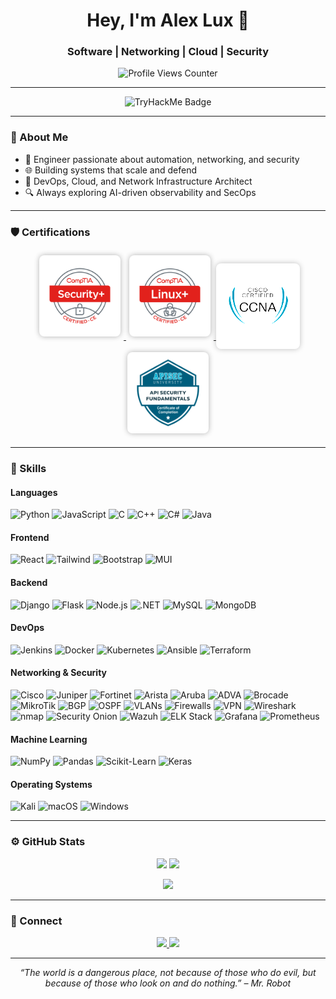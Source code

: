 <!-- Profile Header -->
<h1 align="center">Hey, I'm Alex Lux 👋</h1>
<h3 align="center">Software | Networking | Cloud | Security</h3>

<p align="center">
  <img src="https://komarev.com/ghpvc/?username=alexlux58&label=Profile%20views&color=0e75b6&style=flat" alt="Profile Views Counter" />
</p>

---

<!-- TryHackMe -->
<p align="center">
  <img src="https://tryhackme-badges.s3.amazonaws.com/aflux.png" alt="TryHackMe Badge" />
</p>

---

### 🧠 About Me
- 🧩 Engineer passionate about automation, networking, and security  
- 🌐 Building systems that scale and defend  
- 🧰 DevOps, Cloud, and Network Infrastructure Architect  
- 🔍 Always exploring AI-driven observability and SecOps  

---

### 🛡️ Certifications

<p align="center" style="background-color:transparent;">
  <a href="https://www.credly.com/badges/35a4b639-4dac-4a04-9b73-5cc7a3454422/public_url" target="_blank">
    <img src="https://raw.githubusercontent.com/alexlux58/alexlux58/main/Github-Assets/comptia-security-ce-certification.png"
         alt="CompTIA Security+ CE"
         width="110px"
         height="110px"
         style="background-color:white; padding:10px; border-radius:8px; margin:5px; box-shadow:0 0 8px rgba(0,0,0,0.3);" />
  </a>
  
  <a href="https://www.credly.com/badges/3d6a27ff-e44c-434a-9de2-ca98ac77aa9e/public_url" target="_blank">
    <img src="https://github.com/alexlux58/alexlux58/blob/main/Github-Assets/comptia-linux-ce-certification.png"
         alt="CompTIA Linux+ CE"
         width="110px"
         height="110px"
         style="background-color:white; padding:10px; border-radius:8px; margin:5px; box-shadow:0 0 8px rgba(0,0,0,0.3);" />
  </a>

  <a href="https://www.credly.com/badges/5486aed2-c53f-4b43-9e59-662083d04a24/public_url" target="_blank">
    <span style="display:inline-block;background:white;padding:12px;border-radius:8px;box-shadow:0 0 8px rgba(0,0,0,.25);">
  <img src="https://raw.githubusercontent.com/alexlux58/alexlux58/main/Github-Assets/ccna.png"
       alt="CCNA" width="110" height="110"
       style="filter:brightness(1.8) contrast(1.1);">
</span>
  </a>

  <a href="https://www.credly.com/badges/746f91d6-1081-42cf-ab13-730eb4375adb/public_url" target="_blank">
    <img src="https://raw.githubusercontent.com/alexlux58/alexlux58/main/Github-Assets/api-security-fundamentals.png"
         alt="API Security Fundamentals"
         width="110px"
         height="110px"
         style="background-color:white; padding:10px; border-radius:8px; margin:5px; box-shadow:0 0 8px rgba(0,0,0,0.3);" />
  </a>
</p>



---

### 🧩 Skills

#### **Languages**
![Python](https://img.shields.io/badge/python-3670A0?style=for-the-badge&logo=python&logoColor=ffdd54)
![JavaScript](https://img.shields.io/badge/javascript-323330?style=for-the-badge&logo=javascript&logoColor=F7DF1E)
![C](https://img.shields.io/badge/c-00599C?style=for-the-badge&logo=c&logoColor=white)
![C++](https://img.shields.io/badge/c++-00599C?style=for-the-badge&logo=c%2B%2B&logoColor=white)
![C#](https://img.shields.io/badge/c%23-239120.svg?style=for-the-badge&logo=c-sharp&logoColor=white)
![Java](https://img.shields.io/badge/java-ED8B00?style=for-the-badge&logo=java&logoColor=white)

#### **Frontend**
![React](https://img.shields.io/badge/react-20232a.svg?style=for-the-badge&logo=react&logoColor=61DAFB)
![Tailwind](https://img.shields.io/badge/tailwindcss-38B2AC.svg?style=for-the-badge&logo=tailwind-css&logoColor=white)
![Bootstrap](https://img.shields.io/badge/bootstrap-8511FA.svg?style=for-the-badge&logo=bootstrap&logoColor=white)
![MUI](https://img.shields.io/badge/MUI-0081CB.svg?style=for-the-badge&logo=mui&logoColor=white)

#### **Backend**
![Django](https://img.shields.io/badge/django-092E20.svg?style=for-the-badge&logo=django&logoColor=white)
![Flask](https://img.shields.io/badge/flask-000000.svg?style=for-the-badge&logo=flask&logoColor=white)
![Node.js](https://img.shields.io/badge/node.js-6DA55F.svg?style=for-the-badge&logo=node.js&logoColor=white)
![.NET](https://img.shields.io/badge/.NET-512BD4.svg?style=for-the-badge&logo=.net&logoColor=white)
![MySQL](https://img.shields.io/badge/mysql-005C84.svg?style=for-the-badge&logo=mysql&logoColor=white)
![MongoDB](https://img.shields.io/badge/mongodb-4ea94b.svg?style=for-the-badge&logo=mongodb&logoColor=white)

#### **DevOps**
![Jenkins](https://img.shields.io/badge/jenkins-2C5263.svg?style=for-the-badge&logo=jenkins&logoColor=white)
![Docker](https://img.shields.io/badge/docker-0db7ed.svg?style=for-the-badge&logo=docker&logoColor=white)
![Kubernetes](https://img.shields.io/badge/kubernetes-326ce5.svg?style=for-the-badge&logo=kubernetes&logoColor=white)
![Ansible](https://img.shields.io/badge/ansible-1A1918.svg?style=for-the-badge&logo=ansible&logoColor=white)
![Terraform](https://img.shields.io/badge/Terraform-623CE4?style=for-the-badge&logo=terraform&logoColor=white)

#### **Networking & Security**
![Cisco](https://img.shields.io/badge/Cisco-1BA0D7?style=for-the-badge&logo=cisco&logoColor=white)
![Juniper](https://img.shields.io/badge/Juniper-5A5A5A?style=for-the-badge&logo=junipernetworks&logoColor=white)
![Fortinet](https://img.shields.io/badge/Fortinet-EE3124?style=for-the-badge&logo=fortinet&logoColor=white)
![Arista](https://img.shields.io/badge/Arista-003366?style=for-the-badge)
![Aruba](https://img.shields.io/badge/Aruba%20Networks-F58220?style=for-the-badge&logo=hewlett-packard&logoColor=white)
![ADVA](https://img.shields.io/badge/ADVA-1F4E79?style=for-the-badge)
![Brocade](https://img.shields.io/badge/Brocade-CC0000?style=for-the-badge)
![MikroTik](https://img.shields.io/badge/MikroTik-293241?style=for-the-badge)
![BGP](https://img.shields.io/badge/BGP%20Routing-0078D7?style=for-the-badge)
![OSPF](https://img.shields.io/badge/OSPF%20Dynamic%20Routing-1572B6?style=for-the-badge)
![VLANs](https://img.shields.io/badge/VLANs%20&%20Trunking-4E9A06?style=for-the-badge)
![Firewalls](https://img.shields.io/badge/Firewall%20Security%20Policies-FF5733?style=for-the-badge)
![VPN](https://img.shields.io/badge/IPsec%20&%20SSL%20VPN-1E90FF?style=for-the-badge)
![Wireshark](https://img.shields.io/badge/Wireshark-1679A7?style=for-the-badge&logo=wireshark&logoColor=white)
![nmap](https://img.shields.io/badge/nmap-2E8B57?style=for-the-badge)
![Security Onion](https://img.shields.io/badge/Security%20Onion-5C2D91?style=for-the-badge)
![Wazuh](https://img.shields.io/badge/Wazuh-007ACC?style=for-the-badge)
![ELK Stack](https://img.shields.io/badge/ELK%20Stack-005571?style=for-the-badge&logo=elasticstack&logoColor=white)
![Grafana](https://img.shields.io/badge/Grafana-F46800?style=for-the-badge&logo=grafana&logoColor=white)
![Prometheus](https://img.shields.io/badge/Prometheus-E6522C?style=for-the-badge&logo=prometheus&logoColor=white)

#### **Machine Learning**
![NumPy](https://img.shields.io/badge/numpy-013243.svg?style=for-the-badge&logo=numpy&logoColor=white)
![Pandas](https://img.shields.io/badge/pandas-150458.svg?style=for-the-badge&logo=pandas&logoColor=white)
![Scikit-Learn](https://img.shields.io/badge/scikit--learn-F7931E.svg?style=for-the-badge&logo=scikit-learn&logoColor=white)
![Keras](https://img.shields.io/badge/Keras-D00000.svg?style=for-the-badge&logo=Keras&logoColor=white)

#### **Operating Systems**
![Kali](https://img.shields.io/badge/Kali-268BEE?style=for-the-badge&logo=kalilinux&logoColor=white)
![macOS](https://img.shields.io/badge/mac%20os-000000?style=for-the-badge&logo=macos&logoColor=F0F0F0)
![Windows](https://img.shields.io/badge/Windows-0078D6?style=for-the-badge&logo=windows&logoColor=white)

---

### ⚙️ GitHub Stats

<p align="center">
  <img src="https://github-readme-stats.vercel.app/api?username=alexlux58&show_icons=true&theme=tokyonight&hide_border=true" height="165"/>
  <img src="https://github-readme-streak-stats.herokuapp.com/?user=alexlux58&theme=tokyonight&hide_border=true" height="165"/>
</p>

<p align="center">
  <img src="https://github-readme-stats.vercel.app/api/top-langs/?username=alexlux58&layout=compact&theme=tokyonight&hide_border=true" />
</p>

---

### 🔗 Connect
<p align="center">
  <a href="https://www.linkedin.com/in/alex-lux/" target="_blank">
    <img src="https://img.shields.io/badge/LinkedIn-0077B5?style=for-the-badge&logo=linkedin&logoColor=white"/>
  </a>
  <a href="mailto:alexlux58@gmail.com?subject=From%20GitHub">
    <img src="https://img.shields.io/badge/Email-D14836?style=for-the-badge&logo=gmail&logoColor=white"/>
  </a>
</p>

---

<p align="center">
  <i>“The world is a dangerous place, not because of those who do evil, but because of those who look on and do nothing.” – Mr. Robot</i>
</p>
